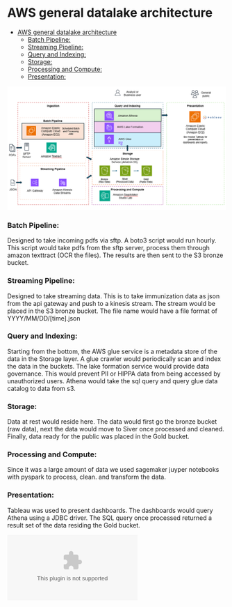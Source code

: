 # AWS general datalake architecture
- [AWS general datalake architecture](#aws-general-datalake-architecture)
    - [Batch Pipeline:](#batch-pipeline)
    - [Streaming Pipeline:](#streaming-pipeline)
    - [Query and Indexing:](#query-and-indexing)
    - [Storage:](#storage)
    - [Processing and Compute:](#processing-and-compute)
    - [Presentation:](#presentation)

![Generalized data lake](https://raw.githubusercontent.com/udelblue/udelblue.github.io/main/images/datalake.png)

### Batch Pipeline: 
Designed to take incoming pdfs via sftp. A boto3 script would run hourly. This script would take pdfs from the sftp server, process them through amazon texttract (OCR the files). The results are then sent to the S3 bronze bucket.

### Streaming Pipeline:
Designed to take streaming data. This is to take immunization data as json from the api gateway and push to a kinesis stream. The stream would be placed in the S3 bronze bucket. The file name would have a file format of YYYY/MM/DD/[time].json

### Query and Indexing:
Starting from the bottom, the AWS glue service is a metadata store of the data in the Storage layer. A glue crawler would periodically scan and index the data in the buckets. The lake formation service would provide data governance. This would prevent PII or HIPPA data from being accessed by unauthorized users. 
Athena would take the sql query and query glue data catalog to data from s3. 

### Storage: 
Data at rest would reside here. The data would first go the bronze bucket (raw data), next the data would move to Siver once processed and cleaned. Finally, data ready for the public was placed in the Gold bucket. 

### Processing and Compute:
Since it was a large amount of data we used sagemaker juyper notebooks with pyspark to process, clean. and transform the data. 
 
### Presentation:
Tableau was used to present dashboards. The dashboards would query Athena using a JDBC driver. The SQL query once processed returned a result set of the data residing the Gold bucket. 

<div></div>

![PowerPoint](https://raw.githubusercontent.com/udelblue/udelblue.github.io/main/assets/Presentation.pptx)